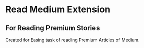 # Read Medium Extension 
## For Reading Premium Stories
Created for Easing task of reading Premium Articles of Medium.
